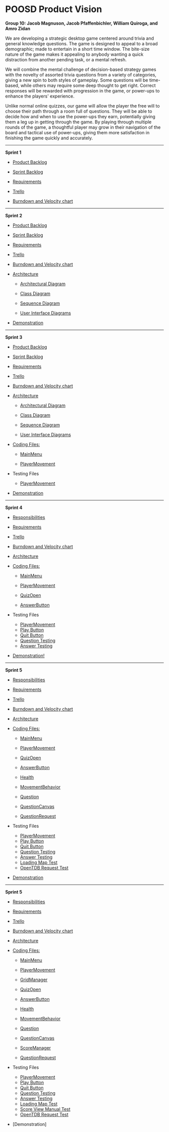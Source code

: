 
# POOSD Product Vision
**Group 10: Jacob Magnuson, Jacob Pfaffenbichler, William Quiroga, and Amro Zidan**

We are developing a strategic desktop game centered around trivia and general knowledge questions. The game is designed to appeal to a broad demographic; made to entertain in a short time window. The bite-size nature of the game makes it appealing to anybody wanting a quick distraction from another pending task, or a mental refresh.

We will combine the mental challenge of decision-based strategy games with the novelty of assorted trivia questions from a variety of categories, giving a new spin to both styles of gameplay. Some questions will be time-based, while others may require some deep thought to get right. Correct responses will be rewarded with progression in the game, or power-ups to enhance the players' experience.

Unlike normal online quizzes, our game will allow the player the free will to choose their path through a room full of questions. They will be able to decide how and when to use the power-ups they earn, potentially giving them a leg up in getting through the game. By playing through multiple rounds of the game, a thoughtful player may grow in their navigation of the board and tactical use of power-ups, giving them more satisfaction in finishing the game quickly and accurately.

------------------------------------------------------------------------------------------------

**Sprint 1**

- [Product Backlog](https://github.com/bquiroga10/Group10/blob/master/artifacts/Product.md)

- [Sprint Backlog](https://github.com/bquiroga10/Group10/blob/master/artifacts/Sprint1.md)

- [Requirements](https://github.com/bquiroga10/Group10/blob/master/artifacts/Requirements.md)

- [Trello](https://trello.com/b/C5sP821a/group-10)

- [Burndown and Velocity chart](https://docs.google.com/spreadsheets/d/1c19jIiDAFveZubnuQdf-lcTjxe98yklTnnw0_VnYVbQ/edit?usp=sharing)

------------------------------------------------------------------------------------------------

**Sprint 2**

- [Product Backlog](https://github.com/bquiroga10/Group10/blob/master/artifacts/Product.md)

- [Sprint Backlog](https://github.com/bquiroga10/Group10/blob/master/artifacts/Sprint2.md)

- [Requirements](https://github.com/bquiroga10/Group10/blob/master/artifacts/Requirements.md)

- [Trello](https://trello.com/b/C5sP821a/group-10)

- [Burndown and Velocity chart](https://docs.google.com/spreadsheets/d/1c19jIiDAFveZubnuQdf-lcTjxe98yklTnnw0_VnYVbQ/edit?usp=sharing)

- [Architecture](https://github.com/bquiroga10/Group10/tree/master/artifacts/architecture)

  - [Architectural Diagram](https://github.com/bquiroga10/Group10/blob/master/artifacts/architecture/ArchitecturalDiagram.png)

  - [Class Diagram](https://github.com/bquiroga10/Group10/blob/master/artifacts/architecture/ClassDiagram.PNG)

  - [Sequence Diagram](https://github.com/bquiroga10/Group10/blob/master/artifacts/architecture/SequenceDiagram.png)

  - [User Interface Diagrams](https://github.com/bquiroga10/Group10/blob/master/artifacts/architecture/UIHub.md)

- [Demonstration](https://www.youtube.com/watch?v=IKeQ9VYvKb4)

----------------------------------------------------------------------------------------------------

**Sprint 3**

- [Product Backlog](https://github.com/bquiroga10/Group10/blob/master/artifacts/Product.md)

- [Sprint Backlog](https://github.com/bquiroga10/Group10/blob/master/artifacts/Sprint3.md)

- [Requirements](https://github.com/bquiroga10/Group10/blob/master/artifacts/Requirements.md)

- [Trello](https://trello.com/b/C5sP821a/group-10)

- [Burndown and Velocity chart](https://docs.google.com/spreadsheets/d/1c19jIiDAFveZubnuQdf-lcTjxe98yklTnnw0_VnYVbQ/edit?usp=sharing)

- [Architecture](https://github.com/bquiroga10/Group10/tree/master/artifacts/architecture)

  - [Architectural Diagram](https://github.com/bquiroga10/Group10/blob/master/artifacts/architecture/ArchitecturalDiagram.png)

  - [Class Diagram](https://github.com/bquiroga10/Group10/blob/master/artifacts/architecture/ClassDiagram.PNG)

  - [Sequence Diagram](https://github.com/bquiroga10/Group10/blob/master/artifacts/architecture/SequenceDiagram.png)

  - [User Interface Diagrams](https://github.com/bquiroga10/Group10/blob/master/artifacts/architecture/UIHub.md)

- [Coding Files:](https://github.com/bquiroga10/Group10/tree/master/code)

  - [MainMenu](https://github.com/bquiroga10/Group10/blob/master/code/MainMenu.cs)

  - [PlayerMovement](https://github.com/bquiroga10/Group10/blob/master/code/PlayerMovement.cs)

- Testing Files

  - [PlayerMovement](https://github.com/bquiroga10/Group10/blob/master/project/Pyramid%20Puzzler/Assets/Tests/Editor/PlayerMovementTest.cs)

- [Demonstration](https://www.youtube.com/watch?v=0tFWdu0kHoM)

------------------------------------------------------------------------------------------------------------------

**Sprint 4**

- [Responsibilities](https://github.com/bquiroga10/Group10/blob/master/artifacts/Responsibilities.md)

- [Requirements](https://github.com/bquiroga10/Group10/blob/master/artifacts/Requirements.md)

- [Trello](https://trello.com/b/C5sP821a/group-10)

- [Burndown and Velocity chart](https://docs.google.com/spreadsheets/d/1c19jIiDAFveZubnuQdf-lcTjxe98yklTnnw0_VnYVbQ/edit?usp=sharing)

- [Architecture](https://github.com/bquiroga10/Group10/tree/master/artifacts/architecture)

- [Coding Files:](https://github.com/bquiroga10/Group10/tree/master/code)

  - [MainMenu](https://github.com/bquiroga10/Group10/blob/master/code/MainMenu.cs)

  - [PlayerMovement](https://github.com/bquiroga10/Group10/blob/master/code/PlayerMovement.cs)

  - [QuizOpen](https://github.com/bquiroga10/Group10/blob/master/code/QuizOpen.cs)

  - [AnswerButton](https://github.com/bquiroga10/Group10/blob/master/code/AnswerButton.cs)

- Testing Files

  - [PlayerMovement](https://github.com/bquiroga10/Group10/blob/master/project/Pyramid%20Puzzler/Assets/Tests/Editor/PlayerMovementTest.cs)
  - [Play Button](https://github.com/bquiroga10/Group10/blob/master/project/Pyramid%20Puzzler/Assets/Manual%20Tests/Start%20Button%20Manual%20Test.md)
  - [Quit Button](https://github.com/bquiroga10/Group10/blob/master/project/Pyramid%20Puzzler/Assets/Manual%20Tests/Quit%20Button%20Manual%20Test.md)
  - [Question Testing](https://github.com/bquiroga10/Group10/blob/master/project/Pyramid%20Puzzler/Assets/Manual%20Tests/Question%20Pop-up%20Manual%20Test.md)
  - [Answer Testing](https://github.com/bquiroga10/Group10/blob/master/project/Pyramid%20Puzzler/Assets/Manual%20Tests/Answering%20Question%20Manual%20Test.md)

- [Demonstration!](https://www.youtube.com/watch?v=GOrTLTMur-o&feature=youtu.be)
------------------------------------------------------------------------------------------------------------------
**Sprint 5**

- [Responsibilities](https://github.com/bquiroga10/Group10/blob/master/artifacts/Sprint5Responsibilities.md)

- [Requirements](https://github.com/bquiroga10/Group10/blob/master/artifacts/Requirements.md)

- [Trello](https://trello.com/b/C5sP821a/group-10)

- [Burndown and Velocity chart](https://docs.google.com/spreadsheets/d/1c19jIiDAFveZubnuQdf-lcTjxe98yklTnnw0_VnYVbQ/edit?usp=sharing)

- [Architecture](https://github.com/bquiroga10/Group10/tree/master/artifacts/architecture)

- [Coding Files:](https://github.com/bquiroga10/Group10/tree/master/code)

  - [MainMenu](https://github.com/bquiroga10/Group10/blob/master/code/MainMenu.cs)

  - [PlayerMovement](https://github.com/bquiroga10/Group10/blob/master/code/PlayerMovement.cs)

  - [QuizOpen](https://github.com/bquiroga10/Group10/blob/master/code/QuizOpen.cs)

  - [AnswerButton](https://github.com/bquiroga10/Group10/blob/master/code/AnswerButton.cs)
 
  - [Health](https://github.com/bquiroga10/Group10/blob/master/code/Health.cs)

  - [MovementBehavior](https://github.com/bquiroga10/Group10/blob/master/code/MovementBehavior.cs)

  - [Question](https://github.com/bquiroga10/Group10/blob/master/code/Question.cs)

  - [QuestionCanvas](https://github.com/bquiroga10/Group10/blob/master/code/QuestionCanvas.cs)

  - [QuestionRequest](https://github.com/bquiroga10/Group10/blob/master/code/QuestionRequest.cs)

- Testing Files

  - [PlayerMovement](https://github.com/bquiroga10/Group10/blob/master/project/Pyramid%20Puzzler/Assets/Tests/Editor/PlayerMovementTest.cs)
  - [Play Button](https://github.com/bquiroga10/Group10/blob/master/project/Pyramid%20Puzzler/Assets/Manual%20Tests/Start%20Button%20Manual%20Test.md)
  - [Quit Button](https://github.com/bquiroga10/Group10/blob/master/project/Pyramid%20Puzzler/Assets/Manual%20Tests/Quit%20Button%20Manual%20Test.md)
  - [Question Testing](https://github.com/bquiroga10/Group10/blob/master/project/Pyramid%20Puzzler/Assets/Manual%20Tests/Question%20Pop-up%20Manual%20Test.md)
  - [Answer Testing](https://github.com/bquiroga10/Group10/blob/master/project/Pyramid%20Puzzler/Assets/Manual%20Tests/Answering%20Question%20Manual%20Test.md)
  - [Loading Map Test](https://github.com/bquiroga10/Group10/blob/master/project/Pyramid%20Puzzler/Assets/Manual%20Tests/Loading%20Map%20Test.md)
  - [OpenTDB Request Test](https://github.com/bquiroga10/Group10/blob/master/project/Pyramid%20Puzzler/Assets/Manual%20Tests/OpenTDB%20Request%20Test.md)

- [Demonstration](https://www.youtube.com/watch?v=ANzEoW1MfoQ&feature=share)
------------------------------------------------------------------------------------------------------------------
**Sprint 5**

- [Responsibilities](https://github.com/bquiroga10/Group10/blob/master/artifacts/Sprint6Responsibilities.md)

- [Requirements](https://github.com/bquiroga10/Group10/blob/master/artifacts/Requirements.md)

- [Trello](https://trello.com/b/C5sP821a/group-10)

- [Burndown and Velocity chart](https://docs.google.com/spreadsheets/d/1c19jIiDAFveZubnuQdf-lcTjxe98yklTnnw0_VnYVbQ/edit?usp=sharing)

- [Architecture](https://github.com/bquiroga10/Group10/tree/master/artifacts/architecture)

- [Coding Files:](https://github.com/bquiroga10/Group10/tree/master/code)

  - [MainMenu](https://github.com/bquiroga10/Group10/blob/master/code/MainMenu.cs)

  - [PlayerMovement](https://github.com/bquiroga10/Group10/blob/master/code/PlayerMovement.cs)

  - [GridManager](https://github.com/bquiroga10/Group10/blob/master/code/GridManager.cs)

  - [QuizOpen](https://github.com/bquiroga10/Group10/blob/master/code/QuizOpen.cs)

  - [AnswerButton](https://github.com/bquiroga10/Group10/blob/master/code/AnswerButton.cs)
 
  - [Health](https://github.com/bquiroga10/Group10/blob/master/code/Health.cs)

  - [MovementBehavior](https://github.com/bquiroga10/Group10/blob/master/code/MovementBehavior.cs)

  - [Question](https://github.com/bquiroga10/Group10/blob/master/code/Question.cs)

  - [QuestionCanvas](https://github.com/bquiroga10/Group10/blob/master/code/QuestionCanvas.cs)

  - [ScoreManager](https://github.com/bquiroga10/Group10/blob/master/code/ScoreManager.cs)

  - [QuestionRequest](https://github.com/bquiroga10/Group10/blob/master/code/QuestionRequest.cs)

- Testing Files

  - [PlayerMovement](https://github.com/bquiroga10/Group10/blob/master/project/Pyramid%20Puzzler/Assets/Tests/Editor/PlayerMovementTest.cs)
  - [Play Button](https://github.com/bquiroga10/Group10/blob/master/project/Pyramid%20Puzzler/Assets/Manual%20Tests/Start%20Button%20Manual%20Test.md)
  - [Quit Button](https://github.com/bquiroga10/Group10/blob/master/project/Pyramid%20Puzzler/Assets/Manual%20Tests/Quit%20Button%20Manual%20Test.md)
  - [Question Testing](https://github.com/bquiroga10/Group10/blob/master/project/Pyramid%20Puzzler/Assets/Manual%20Tests/Question%20Pop-up%20Manual%20Test.md)
  - [Answer Testing](https://github.com/bquiroga10/Group10/blob/master/project/Pyramid%20Puzzler/Assets/Manual%20Tests/Answering%20Question%20Manual%20Test.md)
  - [Loading Map Test](https://github.com/bquiroga10/Group10/blob/master/project/Pyramid%20Puzzler/Assets/Manual%20Tests/Loading%20Map%20Test.md)
  - [Score View Manual Test](https://github.com/bquiroga10/Group10/blob/master/project/Pyramid%20Puzzler/Assets/Manual%20Tests/Score%20View%20Manual%20Test.md)
  - [OpenTDB Request Test](https://github.com/bquiroga10/Group10/blob/master/project/Pyramid%20Puzzler/Assets/Manual%20Tests/OpenTDB%20Request%20Test.md)

- [Demonstration]